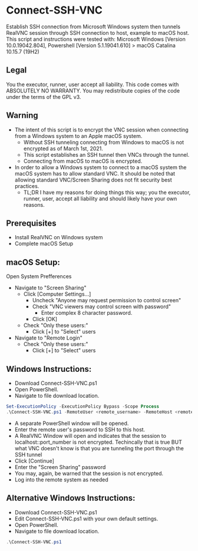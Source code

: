 # Connect-SSH-VNC
Establish SSH connection from Microsoft Windows system then tunnels RealVNC session through SSH connection to host, example to macOS host. This script and instructions were tested with: Microsoft Windows [Version 10.0.19042.804], Powershell [Version 5.1.19041.610] >  macOS Catalina 10.15.7 (19H2)


## Legal
You the executor, runner, user accept all liability.
This code comes with ABSOLUTELY NO WARRANTY.
You may redistribute copies of the code under the terms of the GPL v3.


## Warning
- The intent of this script is to encrypt the VNC session when connecting from a Windows system to an Apple macOS system.
  - Without SSH tunneling connecting from Windows to macOS is not encrypted as of March 1st, 2021.
  - This script establishes an SSH tunnel then VNCs through the tunnel.
  - Connecting from macOS to macOS is encrypted.
- In order to allow a Windows system to connect to a macOS system the macOS system has to allow standard VNC. It should be noted that allowing standard VNC/Screen Sharing does not fit security best practices.
  - TL;DR I have my reasons for doing things this way; you the executor, runner, user, accept all liability and should likely have your own reasons.


## Prerequisites
- Install RealVNC on Windows system
- Complete macOS Setup

## macOS Setup:
Open System Prefferences
- Navigate to "Screen Sharing"
  - Click [Computer Settings...]
    - Uncheck "Anyone may request permission to control screen"
    - Check "VNC viewers may control screen with password"
      - Enter complex 8 character password.
    - Click [OK]
  - Check "Only these users:"
    - Click [+] to "Select" users
- Navigate to "Remote Login"
    - Check "Only these users:"
      - Click [+] to "Select" users


## Windows Instructions:
  - Download Connect-SSH-VNC.ps1
  - Open PowerShell.
  - Navigate to file download location.
```powershell
Set-ExecutionPolicy -ExecutionPolicy Bypass -Scope Process
.\Connect-SSH-VNC.ps1 -RemoteUser <remote_username> -RemoteHost <remote_hostname_or_ip>
```
  - A separate PowerShell window will be opened.
  - Enter the remote user's password to SSH to this host.
  - A RealVNC Window will open and indicates that the session to localhost::port_number is not encrypted.
    Techincally that is true BUT what VNC doesn't know is that you are tunneling the port through the SSH tunnel
  - Click [Continue]
  - Enter the "Screen Sharing" password
  - You may, again, be warned that the session is not encrypted.
  - Log into the remote system as needed

## Alternative Windows Instructions:
  - Download Connect-SSH-VNC.ps1
  - Edit Connect-SSH-VNC.ps1 with your own default settings.
  - Open PowerShell.
  - Navigate to file download location.
```powershell
.\Connect-SSH-VNC.ps1
```

